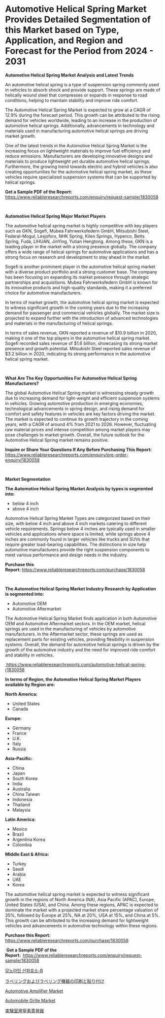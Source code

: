 <p><h1>Automotive Helical Spring Market Provides Detailed Segmentation of this Market based on Type, Application, and Region and Forecast for the Period from 2024 - 2031</h1></p><p><strong>Automotive Helical Spring Market Analysis and Latest Trends</strong></p>
<p><p>An automotive helical spring is a type of suspension spring commonly used in vehicles to absorb shock and provide support. These springs are made of helically wound steel that compresses or expands in response to road conditions, helping to maintain stability and improve ride comfort.</p><p>The Automotive Helical Spring Market is expected to grow at a CAGR of 12.9% during the forecast period. This growth can be attributed to the rising demand for vehicles worldwide, leading to an increase in the production of automotive helical springs. Additionally, advancements in technology and materials used in manufacturing automotive helical springs are driving market growth.</p><p>One of the latest trends in the Automotive Helical Spring Market is the increasing focus on lightweight materials to improve fuel efficiency and reduce emissions. Manufacturers are developing innovative designs and materials to produce lightweight yet durable automotive helical springs. Furthermore, the growing trend towards electric and hybrid vehicles is also creating opportunities for the automotive helical spring market, as these vehicles require specialized suspension systems that can be supported by helical springs.</p></p>
<p><strong>Get a Sample PDF of the Report:&nbsp;</strong> <a href="https://www.reliableresearchreports.com/enquiry/request-sample/1830058">https://www.reliableresearchreports.com/enquiry/request-sample/1830058</a></p>
<p>&nbsp;</p>
<p><strong>Automotive Helical Spring Major Market Players</strong></p>
<p><p>The automotive helical spring market is highly competitive with key players such as GKN, Sogefi, Mubea Fahrwerksfedern GmbH, Mitsubishi Steel, Federal-Mogul, Lesjofors, NHK Spring, Kilen Springs, Hyperco, Betts Spring, Fuda, LIHUAN, JinYing, Yutian Hengtong. Among these, GKN is a leading player in the market with a strong presence globally. The company offers a wide range of helical springs for automotive applications and has a strong focus on research and development to stay ahead in the market.</p><p>Sogefi is another prominent player in the automotive helical spring market with a diverse product portfolio and a strong customer base. The company has been focusing on expanding its market presence through strategic partnerships and acquisitions. Mubea Fahrwerksfedern GmbH is known for its innovative products and high-quality standards, making it a preferred choice for automotive manufacturers.</p><p>In terms of market growth, the automotive helical spring market is expected to witness significant growth in the coming years due to the increasing demand for passenger and commercial vehicles globally. The market size is projected to expand further with the introduction of advanced technologies and materials in the manufacturing of helical springs.</p><p>In terms of sales revenue, GKN reported a revenue of $10.9 billion in 2020, making it one of the top players in the automotive helical spring market. Sogefi recorded sales revenue of $1.6 billion, showcasing its strong market presence and growth potential. Mitsubishi Steel reported sales revenue of $3.2 billion in 2020, indicating its strong performance in the automotive helical spring market.</p></p>
<p>&nbsp;</p>
<p><strong>What Are The Key Opportunities For Automotive Helical Spring Manufacturers?</strong></p>
<p><p>The global Automotive Helical Spring market is witnessing steady growth due to increasing demand for light-weight and efficient suspension systems in vehicles. Growing automotive production in emerging economies, technological advancements in spring design, and rising demand for comfort and safety features in vehicles are key factors driving the market. The market is expected to continue its growth trajectory in the coming years, with a CAGR of around 4% from 2021 to 2026. However, fluctuating raw material prices and intense competition among market players may pose challenges to market growth. Overall, the future outlook for the Automotive Helical Spring market remains positive.</p></p>
<p><strong>Inquire or Share Your Questions If Any Before Purchasing This Report:</strong> <a href="https://www.reliableresearchreports.com/enquiry/pre-order-enquiry/1830058">https://www.reliableresearchreports.com/enquiry/pre-order-enquiry/1830058</a></p>
<p>&nbsp;</p>
<p><strong>Market Segmentation</strong></p>
<p><strong>The Automotive Helical Spring Market Analysis by types is segmented into:</strong></p>
<p><ul><li>below 4 inch</li><li>above 4 inch</li></ul></p>
<p><p>Automotive Helical Spring Market Types are categorized based on their size, with below 4 inch and above 4 inch markets catering to different vehicle requirements. Springs below 4 inches are typically used in smaller vehicles and applications where space is limited, while springs above 4 inches are commonly found in larger vehicles like trucks and SUVs that require greater load-bearing capabilities. The distinctions in size help automotive manufacturers provide the right suspension components to meet various performance and design needs in the industry.</p></p>
<p><strong>Purchase this Report:&nbsp;</strong><a href="https://www.reliableresearchreports.com/purchase/1830058">https://www.reliableresearchreports.com/purchase/1830058</a></p>
<p>&nbsp;</p>
<p><strong>The Automotive Helical Spring Market Industry Research by Application is segmented into:</strong></p>
<p><ul><li>Automotive OEM</li><li>Automotive Aftermarket</li></ul></p>
<p><p>The Automotive Helical Spring Market finds application in both Automotive OEM and Automotive Aftermarket sectors. In the OEM market, helical springs are used in the manufacturing of vehicles by automotive manufacturers. In the Aftermarket sector, these springs are used as replacement parts for existing vehicles, providing flexibility in suspension systems. Overall, the demand for automotive helical springs is driven by the growth of the automotive industry and the need for improved ride comfort and stability in vehicles.</p></p>
<p><a href="https://www.reliableresearchreports.com/automotive-helical-spring-r1830058">&nbsp;https://www.reliableresearchreports.com/automotive-helical-spring-r1830058</a></p>
<p><strong>In terms of Region, the Automotive Helical Spring Market Players available by Region are:</strong></p>
<p>
    <p> <strong> North America: </strong>
        <ul>
            <li>United States</li>
            <li>Canada</li>
        </ul>
        </p> 
    <p> <strong> Europe: </strong>
        <ul>
            <li>Germany</li>
            <li>France</li>
            <li>U.K.</li>
            <li>Italy</li>
            <li>Russia</li>
        </ul>
        </p> 
    <p> <strong> Asia-Pacific: </strong>
        <ul>
            <li>China</li>
            <li>Japan</li>
            <li>South Korea</li>
            <li>India</li>
            <li>Australia</li>
            <li>China Taiwan</li>
            <li>Indonesia</li>
            <li>Thailand</li>
            <li>Malaysia</li>
        </ul>
        </p> 
    <p> <strong> Latin America: </strong>
        <ul>
            <li>Mexico</li>
            <li>Brazil</li>
            <li>Argentina Korea</li>
            <li>Colombia</li>
        </ul>
        </p> 
    <p> <strong> Middle East & Africa: </strong>
        <ul>
            <li>Turkey</li>
            <li>Saudi</li>
            <li>Arabia</li>
            <li>UAE</li>
            <li>Korea</li>
        </ul>
    </p>
    </p>
<p><p>The automotive helical spring market is expected to witness significant growth in the regions of North America (NA), Asia Pacific (APAC), Europe, United States (USA), and China. Among these regions, APAC is expected to dominate the market with a projected market share percentage valuation of 35%, followed by Europe at 25%, NA at 20%, USA at 15%, and China at 5%. This growth can be attributed to the increasing demand for lightweight vehicles and advancements in automotive technology within these regions.</p></p>
<p><strong>Purchase this Report: </strong><a href="https://www.reliableresearchreports.com/purchase/1830058">https://www.reliableresearchreports.com/purchase/1830058</a></p>
<p>&nbsp;<strong>Get a Sample PDF of the Report:&nbsp;&nbsp;</strong><a href="https://www.reliableresearchreports.com/enquiry/request-sample/1830058">https://www.reliableresearchreports.com/enquiry/request-sample/1830058</a></p>
<p><strong></strong></p>
<p><p><a href="https://github.com/Edwards13Jessica/Market-Research-Report-List-1/blob/main/8866218115032.md">모노아민 산화효소-B</a></p><p><a href="https://github.com/Andrewones2023/Market-Research-Report-List-1/blob/main/9237249127935.md">ラベリングおよびラベリング機器の印刷と貼り付け</a></p><p><a href="https://github.com/LiamKanenood/Market-Research-Report-List-1/blob/main/automotive-amplifier-market.md">Automotive Amplifier Market</a></p><p><a href="https://github.com/rslnowrouzi/Market-Research-Report-List-1/blob/main/automobile-grille-market.md">Automobile Grille Market</a></p><p><a href="https://github.com/ChloeConn27/Market-Research-Report-List-1/blob/main/7696027127936.md">実験室用窒素蒸発器</a></p></p>